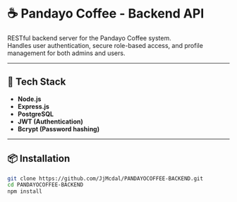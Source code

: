 # ☕ Pandayo Coffee - Backend API

RESTful backend server for the Pandayo Coffee system.  
Handles user authentication, secure role-based access, and profile management for both admins and users.

---

## 🧰 Tech Stack

- **Node.js**
- **Express.js**
- **PostgreSQL**
- **JWT (Authentication)**
- **Bcrypt (Password hashing)**

---

## 📦 Installation

```bash
git clone https://github.com/JjMcdal/PANDAYOCOFFEE-BACKEND.git
cd PANDAYOCOFFEE-BACKEND
npm install
